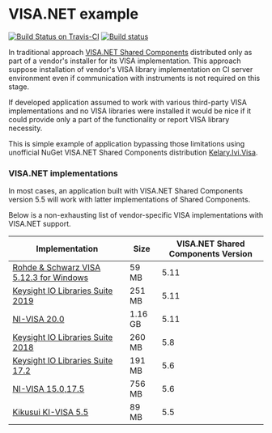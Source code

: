 # VISA.NET example #

[![Build Status on Travis-CI](https://api.travis-ci.org/vnau/IviVisaNetSample.svg?branch=master)](https://travis-ci.org/vnau/IviVisaNetSample) [![Build status](https://ci.appveyor.com/api/projects/status/dag3r35u0sn1sci3?svg=true)](https://ci.appveyor.com/project/vnau/IviVisaNetSample)

In traditional approach [VISA.NET Shared Components](http://www.ivifoundation.org/shared_components/) distributed only as part of a vendor's installer for its VISA implementation.
This approach suppose installation of vendor's VISA library implementation on CI server environment even if communication with instruments is not required on this stage.

If developed application assumed to work with various third-party VISA implementations and no VISA libraries were installed it would be nice if it could provide only a part of the functionality or report VISA library necessity.

This is simple example of application bypassing those limitations using unofficial NuGet VISA.NET Shared Components distribution [Kelary.Ivi.Visa](https://www.nuget.org/packages/Kelary.Ivi.Visa/).

### VISA.NET implementations ###

In most cases, an application built with VISA.NET Shared Components version 5.5 will work with latter implementations of Shared Components.

Below is a non-exhausting list of vendor-specific VISA implementations with VISA.NET support.

| Implementation | Size | VISA.NET Shared Components Version |
| --- | ---- | ---- |
| [Rohde & Schwarz VISA 5.12.3 for Windows](https://www.rohde-schwarz.com/us/applications/r-s-visa-application-note_56280-148812.html) | 59 MB | 5.11 |
| [Keysight IO Libraries Suite 2019](https://www.keysight.com/main/software.jspx?id=2175637) | 251 MB | 5.11 |
| [NI-VISA 20.0](https://www.ni.com/ru-ru/support/downloads/drivers/download.ni-visa.html#346210)| 1.16 GB | 5.11 |
| [Keysight IO Libraries Suite 2018](https://www.keysight.com/main/software.jspx?id=2175637) | 260 MB | 5.8  |
| [Keysight IO Libraries Suite 17.2](https://www.keysight.com/main/software.jspx?id=2784293) | 191 MB | 5.6  |
| [NI-VISA 15.0,17.5](http://www.ni.com/download/ni-visa-17.5/7220/en/) | 756 MB | 5.6  |
| [Kikusui KI-VISA 5.5](https://www.kikusui.co.jp/en/download/en/?fn=com_kivisa) | 89 MB | 5.5  |
